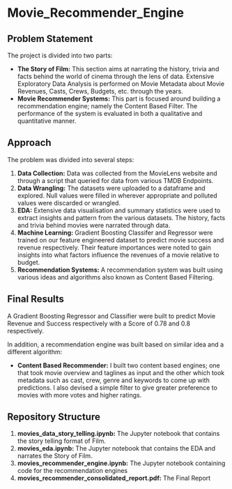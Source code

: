 # Movie_Recommender_Engine
## Problem Statement
The project is divided into two parts: 
* **The Story of Film:** This section aims at narrating the history, trivia and facts behind the world of cinema through the lens of data. Extensive Exploratory Data Analysis is performed on Movie Metadata about Movie Revenues, Casts, Crews, Budgets, etc. through the years.
* **Movie Recommender Systems:** This part is focused around building a recommendation engine; namely the Content Based Filter. The performance of the system is evaluated in both a qualitative and quantitative manner.

## Approach 

The problem was divided into several steps:

1. **Data Collection:** Data was collected from the MovieLens website and through a script that queried for data from various TMDB Endpoints.
2. **Data Wrangling:** The datasets were uploaded to a dataframe and explored. Null values were filled in wherever appropriate and polluted values were discarded or wrangled.
3. **EDA:** Extensive data visualisation and summary statistics were used to extract insights and pattern from the various datasets. The history, facts and trivia behind movies were narrated through data.
4. **Machine Learning:** Gradient Boosting Classifer and Regressor were trained on our feature engineered dataset to predict movie success and revenue respectively. Their feature importances were noted to gain insights into what factors influence the revenues of a movie relative to budget.
5. **Recommendation Systems:** A recommendation system was built using various ideas and algorithms also known as Content Based Filtering.

## Final Results 

A Gradient Boosting Regressor and Classifier were built to predict Movie Revenue and Success respectively with a Score of 0.78 and 0.8 respectively.

In addition, a recommendation engine was built based on similar idea and a different algorithm:

* **Content Based Recommender:** I built two content based engines; one that took movie overview and taglines as input and the other which took metadata such as cast, crew, genre and keywords to come up with predictions. I also devised a simple filter to give greater preference to movies with more votes and higher ratings.


## Repository Structure
1. **movies_data_story_telling.ipynb:** The Jupyter notebook that contains the story telling format of Film.
2. **movies_eda.ipynb:** The Jupyter notebook that contains the EDA and narrates the Story of Film.
3. **movies_recommender_engine.ipynb:** The Jupyter notebook containing code for the recommendation engines
4. **movies_recommender_consolidated_report.pdf:** The Final Report
